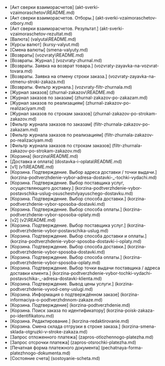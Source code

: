 ﻿* [Акт сверки взаиморасчетов] (akt-sverki-vzaimoraschetov\README.md)
* [Акт сверки взаиморасчетов. Отборы.] (akt-sverki-vzaimoraschetov-otbory.md)
* [Акт сверки взаиморасчетов. Результат.] (akt-sverki-vzaimoraschetov-rezultat.md)
* [Валюта] (valyuta\README.md)
* [Курсы валют] (kursy-valyut.md)
* [Смена валюты] (smena-valyuty.md)
* [Возвраты] (vozvraty\README.md)
* [Возвраты. Журнал.] (vozvraty-zhurnal.md)
* [Возвраты. Заявка на возврат товара.] (vozvraty-zayavka-na-vozvrat-tovara.md)
* [Возвраты. Заявка на отмену строки заказа.] (vozvraty-zayavka-na-otmenu-stroki-zakaza.md)
* [Возвраты. Фильтр журнала.] (vozvraty-filtr-zhurnala.md)
* [Журнал заказов] (zhurnal-zakazov\README.md)
* [Журнал заказов по заказам] (zhurnal-zakazov-po-zakazam.md)
* [Журнал заказов по реализациям] (zhurnal-zakazov-po-realizaciyam.md)
* [Журнал заказов по строкам заказов] (zhurnal-zakazov-po-strokam-zakazov.md)
* [Фильтр журнала заказов по заказам] (filtr-zhurnala-zakazov-po-zakazam.md)
* [Фильтр журнала заказов по реализациям] (filtr-zhurnala-zakazov-po-realizaciyam.md)
* [Фильтр журнала заказов по строкам заказов] (filtr-zhurnala-zakazov-po-strokam-zakazov.md)
* [Корзина] (korzina\README.md)
* [Доставка и оплата] (dostavka-i-oplata\README.md)
* [v1] (v1\README.md)
* [Корзина. Подтверждение. Выбор адреса доставки / точки выдачи.] (korzina-podtverzhdenie-vybor-adresa-dostavki-_-tochki-vydachi.md)
* [Корзина. Подтверждение. Выбор поставщика услуг, осуществляющего доставку.] (korzina-podtverzhdenie-vybor-postavschika-uslug-osuschestvlyayuschego-dostavku.md)
* [Корзина. Подтверждение. Выбор способа доставки.] (korzina-podtverzhdenie-vybor-sposoba-dostavki.md)
* [Корзина. Подтверждение. Выбор способа оплаты.] (korzina-podtverzhdenie-vybor-sposoba-oplaty.md)
* [v2] (v2\README.md)
* [Корзина. Подтверждение. Выбор поставщика услуг.] (korzina-podtverzhdenie-vybor-postavschika-uslug.md)
* [Корзина. Подтверждение. Выбор способа доставки и оплаты.] (korzina-podtverzhdenie-vybor-sposoba-dostavki-i-oplaty.md)
* [Корзина. Подтверждение. Выбор способа доставки.] (korzina-podtverzhdenie-vybor-sposoba-dostavki.md)
* [Корзина. Подтверждение. Выбор способа оплаты.] (korzina-podtverzhdenie-vybor-sposoba-oplaty.md)
* [Корзина. Подтверждение. Выбор точки выдачи поставщика / адреса доставки клиента.] (korzina-podtverzhdenie-vybor-tochki-vydachi-postavschika-_-adresa-dostavki-klienta.md)
* [Корзина. Подтверждение. Вывод цены услуги.] (korzina-podtverzhdenie-vyvod-ceny-uslugi.md)
* [Корзина. Информация о подтверждённом заказе] (korzina-informaciya-o-podtverzhdnnom-zakaze.md)
* [Корзина. Подтверждение] (korzina-podtverzhdenie.md)
* [Корзина. Поиск заказа по идентификатору] (korzina-poisk-zakaza-po-identifikatoru.md)
* [Корзина. Редактирование.] (korzina-redaktirovanie.md)
* [Корзина. Смена склада отгрузки в строке заказа.] (korzina-smena-sklada-otgruzki-v-stroke-zakaza.md)
* [Запрос отложенного платежа] (zapros-otlozhennogo-platezha.md)
* [Запрос отсрочки  платежа] (zapros-otsrochki-platezha.md)
* [Печатная форма платежного документа] (pechatnaya-forma-platezhnogo-dokumenta.md)
* [Состояние счета] (sostoyanie-scheta.md)
